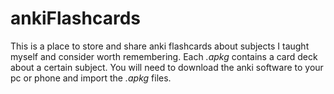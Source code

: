 # ankiFlashcards
This is a place to store and share anki flashcards about subjects I taught myself and consider worth remembering. Each *.apkg* contains a card deck about a certain subject. You will need to download the anki software to your pc or phone and import the *.apkg* files.
